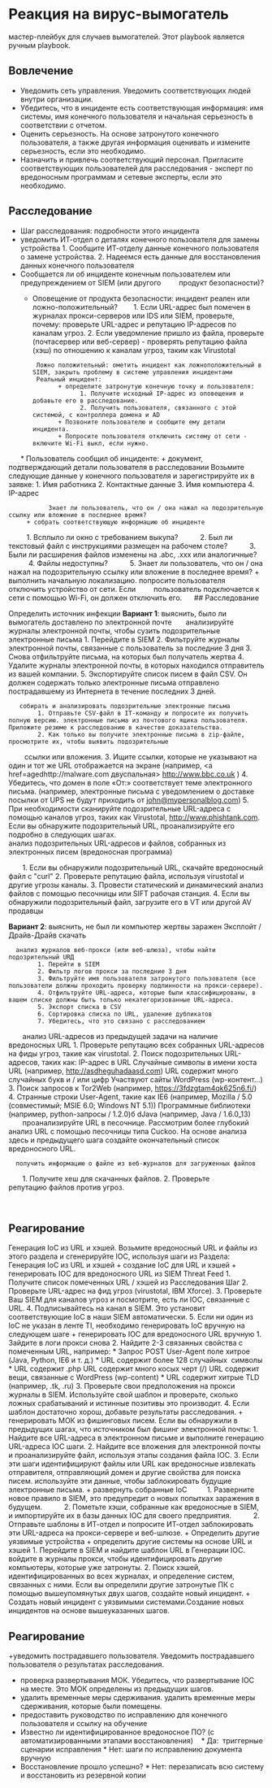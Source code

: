 # Реакция на вирус-вымогатель
мастер-плейбук для случаев вымогателей. Этот playbook является ручным playbook.

## Вовлечение

+ Уведомить сеть управления. Уведомить соответствующих людей внутри организации.
+ Убедитесь, что в инциденте есть соответствующая информация: имя системы, имя конечного пользователя и начальная серьезность в соответствии с отчетом.
+ Оценить серьезность. На основе затронутого конечного пользователя, а также другая информация оценивать и измените серьезность, если это необходимо.
+ Назначить и привлечь соответствующий персонал. Пригласите соответствующих пользователей для расследования - эксперт по вредоносным программам и сетевые эксперты, если это необходимо.

## Расследование

+ Шаг расследования: подробности этого инцидента
+ уведомить ИТ-отдел о деталях конечного пользователя для замены устройства
      1. Сообщите ИТ-отделу данные конечного пользователя о замене устройства.
      2. Надеемся есть данные для восстановления данных конечного пользователя
 
+ Cообщается ли об инциденте конечным пользователем или предупреждением от SIEM (или другого
        продукт безопасности)?
     * Оповещение от продукта безопасности:
            инцидент реален или ложно-положительный?
            1. Если URL-адрес был помечен в журналах прокси-серверов или IDS или SIEM, проверьте, почему: проверьте URL-адрес и репутацию IP-адресов по каналам угроз.
            2. Если уведомление пришло из файла, проверьте (почтасервер или веб-сервер) - проверять репутацию файла (хэш) по отношению к каналам угроз, таким как Virustotal
            
            Ложно положительный: ометить инцидент как ложноположительный в SIEM, закрыть проблему в системе управления инцидентами
            Реальный инцидент:
                  + определите затронутую конечную точку и пользователя:
                        1. Получите исходный IP-адрес из оповещения и добавьте его в расследование.
                        2. Получить пользователя, связанного с этой системой, с контроллера домена и AD
                  + Позвоните пользователю и сообщите ему детали инцидента.
                  + Попросите пользователя отключить систему от сети - включите Wi-Fi выкл, если нужно.
      * Пользователь сообщил об инциденте:
         + документ, подтверждающий детали пользователя в расследовании
              Возьмите следующие данные у конечного пользователя и зарегистрируйте их в заявке:
               1. Имя работника
               2. Контактные данные
               3. Имя компьютера
               4. IP-адрес

               Знает ли пользователь, что он / она нажал на подозрительную ссылку или вложение в последнее время?
         + собрать соответствующую информацию об инциденте
                  1. Всплыло ли окно с требованием выкупа?
                  2. Был ли текстовый файл с инструкциями размещен на рабочем столе?
                  3. Были ли расширения файлов изменены на .abc, .xxx или аналогичные?
                  4. Файлы недоступны?
                  5. Знает ли пользователь, что он / она нажал на подозрительную ссылку или вложение в последнее время?
          + выполнить начальную локализацию. попросите пользователя отключить устройство от сети. Если
        пользователь подключается к сети с помощью Wi-Fi, он должен отключить его.
   
 ## Расследование

Определить источник инфекции
__Вариант 1__: выяснить, было ли вымогатель доставлено по электронной почте
      анализируйте журналы электронной почты, чтобы сузить подозрительные электронные письма 
            1. Перейдите в SIEM
            2. Фильтруйте журналы электронной почты, связанные с пользователь за последние 3 дня
            3. Снова отфильтруйте письма, на которых был получатель жертва
            4. Удалите журналы электронной почты, в которых находился отправитель из вашей компании.
            5. Экспортируйте список писем в файл CSV. Он должен содержать только электронные письма отправлено пострадавшему из Интернета в течение последних 3 дней.
            
       собирать и анализировать подозрительные электронные письма
            1. Отправьте CSV-файл в IT-команду и попросите их получить полную версию. электронные письма из почтового ящика пользователя. Приложите резюме к расследованию в качестве доказательства.
            2. Как только вы получите электронные письма в zip-файле, просмотрите их, чтобы выявить подозрительные
        ссылки или вложения.
            3. Ищите ссылки, которые не указывают на один и тот же URL отображается на экране (например, <a href=agedhttp://malware.com двуспальная> http://www.bbc.co.uk </a>)
            4. Убедитесь, что домен в поле «От:» соответствует теме электронного письма. (например, электронные письма с уведомлением о доставке посылки от UPS не будут приходить от john@mypersonalblog.com)
            5. При необходимости сканируйте подозрительные URL-адреса с помощью каналов угроз, таких как Virustotal, http://www.phishtank.com.
            Если вы обнаружите подозрительный URL, проанализируйте его подробно в следующих шагах.
      
      анализ подозрительных URL-адресов и файлов, собранных из электронных писем (вредоносная программа)
      
            1. Если вы обнаружили подозрительный URL, скачайте вредоносный файл с "curl"
            2. Проверьте репутацию файла, используя virustotal и другие угрозы каналы.
            3. Провести статический и динамический анализ файлов с помощью песочницы или SIFT рабочая станция.
            4. Если вы обнаружили подозрительный файл, загрузите его в VT или другой AV продавцы
          
 
 __Вариант 2__: выяснить, не был ли компьютер жертвы заражен Эксплойт / Драйв-Драйв скачать
      
      анализ журналов веб-прокси (или веб-шлюза), чтобы найти подозрительный URД
            1. Перейти в SIEM
            2. Фильтр логов прокси за последние 3 дня
            3. Фильтруйте имя пользователя затронутого пользователя (все пользователи должны проходить проверку подлинности на прокси-сервере).
            4. Отфильтруйте URL-адреса, которые были классифицированы, в вашем списке должны быть только некатегоризованные URL-адреса.
            5. Экспорт списка в CSV
            6. Сортировка списка по URL, удаление дубликатов
            7. Убедитесь, что это связано с расследованием
      
      анализ URL-адресов из предыдущей задачи на наличие вредоносных URL
            1. Проверьте репутацию всех собранных URL-адресов на фиды угроз, такие как virustotal.
            2. Поиск подозрительных URL-адресов, таких как:
                  IP-адрес в URL
                  Случайные символы в имени хоста URL (например, http://asdheguhadaasd.com)
                  URL содержит много случайных букв и / или цифр
                  Участвуют сайты WordPress (wp-контент…)
             3. Поиск запросов к Tor2Web (например, https://3fdzgtam4qk625n6.fi/)
             4. Странные строки User-Agent, такие как IE6 (например, Mozilla / 5.0 (совместимый; MSIE 6.0; Windows NT 5.1))
             Программные библиотеки (например, python-запросы / 1.2.0)б dJava (например, Java / 1.6.0_13)
      
      проанализируйте URL в песочнице. Рассмотрим более глубокий анализ URL с помощью песочницы типа Cuckoo. На основе анализа здесь и предыдущего шага создайте окончательный список вредоносного URL.
      
      получить информацию о файле из веб-журналов для загруженных файлов
            1. Получите хеш для скачанных файлов.
            2. Проверьте репутацию файлов против угроз.
            
      
## Реагирование     
Генерация IoC из URL и хэшей. Возьмите вредоносный URL и файлы из этого раздела и сгенерируйте IOC, используя шаги из Раздела: Генерация IoC из URL и хэшей
     + создание IoC для URL и хэшей
           + генерировать IOC для вредоносного URL из SIEM Threat Feed
                  1. Получите список помеченных URL / хэшей из Расследования Шаг
                  2. Проверьте URL-адрес на фид угроз (virustotal, IBM Xforce).
                  3. Проверьте Ваш SIEM для каналов угроз и посмотрите, есть ли IOC, связанные с URL.
                  4. Подписывайтесь на канал в SIEM. Это установит соответствующие IoC в наши SIEM автоматически.
                  5. Если ни один из IoC не указан в ленте TI, необходимо генерировать IoC вручную на следующем шаге
            + генерировать IOC для вредоносного URL вручную
                  1. Зайдите в логи прокси снова
                  2. Найдите 2-3 связанных свойства с помеченным URL, например:
                        * Запрос POST User-Agent поле хитрое (Java, Python, IE6 и т. д.)
                        * URL содержит более 128 случайных  символы
                        * URL содержит .php URL содержит много косых черт (/)  URL содержит вещи, связанные с WordPress (wp-content)
                        * URL содержит хитрые TLD (например, .tk, .ru)
                  3. Проверьте свои предположения на прокси журналы в SIEM. Используйте свой шаблон и проверьте, сколько ложных срабатываний и
              истинные позитивы это производит.
                  4. Если шаблон достаточно хорош, добавьте результаты расследования.
             + генерировать МОК из фишинговых писем. Если вы обнаружили в предыдущих шагах, что источником был фишинг электронной почты:
                  1. Найдите все URL-адреса в электронном письме и выполните генерацию URL-адреса IOC шаги.
                  2. Найдите все вложения для электронной почты и проанализируйте файл, используя этапы создания файла IOC.
                  3. Если эти шаги идентифицируют файлы или URL как вредоносные извлекать отправителя, отправляющий домен и другие свойства для поиска писем.
                  используйте эти данные, чтобы заблокировать будущие электронные письма.
      + развернуть собранные IoC
            1. Разверните новое правило в SIEM, это предупредит о новых попытках заражения в будущем.
            2. Пометьте хэши, собранные как вредоносные в SIEM, и импортируйте их в базы данных IOC для своего предприятия.
            2. Отправьте шаблоны в ИТ-отдел и попросите ИТ-отдел заблокировать эти URL-адреса на прокси-сервере и веб-шлюзе.
       + Определить другие уязвимые устройства
       + определить другие системы на основе URL и хэшей
            1. Перейдите в SIEM и найдите шаблон URL в Генерации IOC. войдите в журналы прокси, чтобы идентифицировать другие компьютеры, которые уже затронуты.
            2. Поиск хэшей, идентифицированных во всех журналах, и определение систем, связанных с ними. Если вы определили другие затронутые ПК с помощью вышеупомянутых двух шагов, создайте новый инцидент.
        + Cоздать новый инцидент с уязвимыми системами.Создание новых инцидентов на основе вышеуказанных шагов.
  
## Реагирование
+уведомить пострадавшего пользователя. Уведомить пострадавшего пользователя о результатах расследования.
+ проверка развертывания МОК. Убедитесь, что развертывание IOC на месте. Это МОК определены из предыдущих шагов.
+ удалить временные меры сдерживания. удалить временные меры сдерживания, которые были помещены.
+ предоставить руководство по исправлению для конечного пользователя и ссылку на обучение
+ Известно ли идентифицированное вредоносное ПО? (с автоматизированными этапами восстановления)
      * Да:  триггерные сценарии исправления
      * Нет: шаги по исправлению документа вручную
+ Восстановление прошло успешно?
      * Нет: перезаписать всю систему и восстановить из резервной копии
